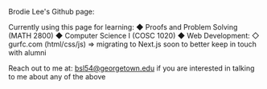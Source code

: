 Brodie Lee's Github page:

Currently using this page for learning:
  ◆  Proofs and Problem Solving (MATH 2800)
  ◆  Computer Science I (COSC 1020)
  ◆  Web Development:
      ◇ gurfc.com (html/css/js) => migrating to Next.js soon to better keep in touch with alumni

Reach out to me at: bsl54@georgetown.edu if you are interested in talking to me about any of the above
    
<!---
BrodieL3/BrodieL3 is a ✨ special ✨ repository because its `README.md` (this file) appears on your GitHub profile.
You can click the Preview link to take a look at your changes.
--->
